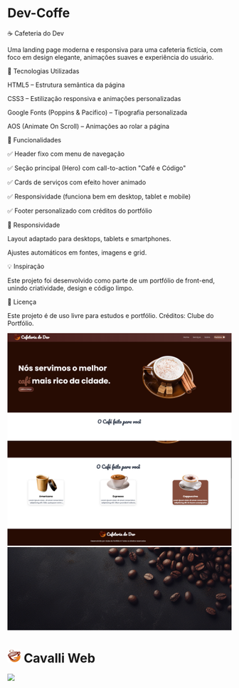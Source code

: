 # Dev-Coffe


☕ Cafeteria do Dev

Uma landing page moderna e responsiva para uma cafeteria fictícia, com foco em design elegante, animações suaves e experiência do usuário.

🚀 Tecnologias Utilizadas

HTML5 – Estrutura semântica da página

CSS3 – Estilização responsiva e animações personalizadas

Google Fonts (Poppins & Pacifico) – Tipografia personalizada

AOS (Animate On Scroll) – Animações ao rolar a página

🎨 Funcionalidades

✅ Header fixo com menu de navegação

✅ Seção principal (Hero) com call-to-action "Café e Código"

✅ Cards de serviços com efeito hover animado

✅ Responsividade (funciona bem em desktop, tablet e mobile)

✅ Footer personalizado com créditos do portfólio

📱 Responsividade

Layout adaptado para desktops, tablets e smartphones.

Ajustes automáticos em fontes, imagens e grid.

💡 Inspiração

Este projeto foi desenvolvido como parte de um portfólio de front-end, unindo criatividade, design e código limpo.

📜 Licença

Este projeto é de uso livre para estudos e portfólio.
Créditos: Clube do Portfólio.


![Preview do Projeto](img/Captura%20de%20tela%202025-09-24%20210745.png)
![Preview do Projeto](img/Captura%20de%20tela%202025-09-24%20210808.png)
![Preview do Projeto](img/graos-cafe-bg.png)



# <img src="img/logo-cafe.png" width="30"/> Cavalli Web 
[<img src="https://cdn-icons-png.flaticon.com/512/841/841364.png" width="30"/>](https://jhoncavalli.github.io/Dev-Coffe/)

